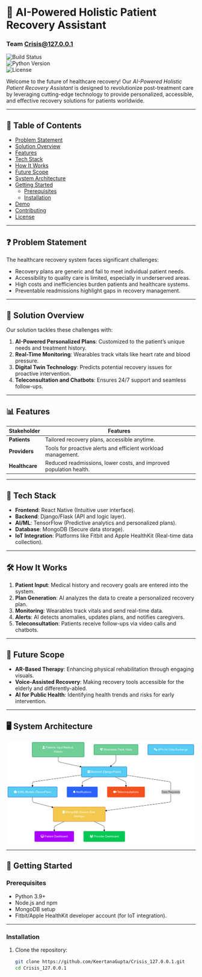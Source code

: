 # 🌟 AI-Powered Holistic Patient Recovery Assistant  
### Team Crisis@127.0.0.1  

![Build Status](https://img.shields.io/badge/build-passing-brightgreen)  
![Python Version](https://img.shields.io/badge/python-3.9%2B-blue)  
![License](https://img.shields.io/badge/license-MIT-blue)

Welcome to the future of healthcare recovery! Our *AI-Powered Holistic Patient Recovery Assistant* is designed to revolutionize post-treatment care by leveraging cutting-edge technology to provide personalized, accessible, and effective recovery solutions for patients worldwide.

---

## 📖 Table of Contents
- [Problem Statement](#problem-statement)
- [Solution Overview](#solution-overview)
- [Features](#features)
- [Tech Stack](#tech-stack)
- [How It Works](#how-it-works)
- [Future Scope](#future-scope)
- [System Architecture](#system-architecture)
- [Getting Started](#getting-started)
  - [Prerequisites](#prerequisites)
  - [Installation](#installation)
- [Demo](#demo)
- [Contributing](#contributing)
- [License](#license)

---

## ❓ Problem Statement  
The healthcare recovery system faces significant challenges:  
- Recovery plans are generic and fail to meet individual patient needs.  
- Accessibility to quality care is limited, especially in underserved areas.  
- High costs and inefficiencies burden patients and healthcare systems.  
- Preventable readmissions highlight gaps in recovery management.

---

## 🚀 Solution Overview  
Our solution tackles these challenges with:  
1. **AI-Powered Personalized Plans**: Customized to the patient’s unique needs and treatment history.  
2. **Real-Time Monitoring**: Wearables track vitals like heart rate and blood pressure.  
3. **Digital Twin Technology**: Predicts potential recovery issues for proactive intervention.  
4. **Teleconsultation and Chatbots**: Ensures 24/7 support and seamless follow-ups.

---

## 📊 Features  
| Stakeholder       | Features                                                                 |
|-------------------|---------------------------------------------------------------------------|
| **Patients**      | Tailored recovery plans, accessible anytime.                             |
| **Providers**     | Tools for proactive alerts and efficient workload management.            |
| **Healthcare**    | Reduced readmissions, lower costs, and improved population health.       |

---

## 🔧 Tech Stack  
- **Frontend**: React Native (Intuitive user interface).  
- **Backend**: Django/Flask (API and logic layer).  
- **AI/ML**: TensorFlow (Predictive analytics and personalized plans).  
- **Database**: MongoDB (Secure data storage).  
- **IoT Integration**: Platforms like Fitbit and Apple HealthKit (Real-time data collection).

---

## 🛠️ How It Works  
1. **Patient Input**: Medical history and recovery goals are entered into the system.  
2. **Plan Generation**: AI analyzes the data to create a personalized recovery plan.  
3. **Monitoring**: Wearables track vitals and send real-time data.  
4. **Alerts**: AI detects anomalies, updates plans, and notifies caregivers.  
5. **Teleconsultation**: Patients receive follow-ups via video calls and chatbots.

---

## 🔮 Future Scope  
- **AR-Based Therapy**: Enhancing physical rehabilitation through engaging visuals.  
- **Voice-Assisted Recovery**: Making recovery tools accessible for the elderly and differently-abled.  
- **AI for Public Health**: Identifying health trends and risks for early intervention.

---

## 🖥️ System Architecture  
![System Architecture](system_architecture.png)

---

## 🚀 Getting Started  
### Prerequisites  
- Python 3.9+  
- Node.js and npm  
- MongoDB setup  
- Fitbit/Apple HealthKit developer account (for IoT integration).  

---

### Installation  
1. Clone the repository:  
   ```bash  
   git clone https://github.com/KeertanaGupta/Crisis_127.0.0.1.git  
   cd Crisis_127.0.0.1  
